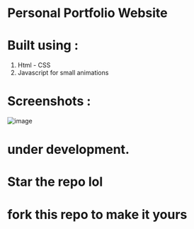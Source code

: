 # Personal Portfolio Website
###
# Built using :
1. Html - CSS
2. Javascript for small animations

# Screenshots :
![image](https://github.com/user-attachments/assets/eeb88559-58ef-4790-aa0f-0cd1816509e7)


# under development.

# Star the repo lol
# fork this repo to make it yours 
